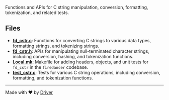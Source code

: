 <!--------------------------------------------------------------------------------->
<!-- IMPORTANT: This file is auto-generated by Driver (https://driver.ai). -------->
<!-- Manual edits may be overwritten on future commits. --------------------------->
<!--------------------------------------------------------------------------------->

Functions and APIs for C string manipulation, conversion, formatting, tokenization, and related tests.


## Files
- **[fd_cstr.c](fd_cstr.c.md)**: Functions for converting C strings to various data types, formatting strings, and tokenizing strings.
- **[fd_cstr.h](fd_cstr.h.md)**: APIs for manipulating null-terminated character strings, including conversion, hashing, and tokenization functions.
- **[Local.mk](Local.mk.md)**: Makefile for adding headers, objects, and unit tests for `fd_cstr` in the `firedancer` codebase.
- **[test_cstr.c](test_cstr.c.md)**: Tests for various C string operations, including conversion, formatting, and tokenization functions.

---
Made with ❤️ by [Driver](https://www.driver.ai/)